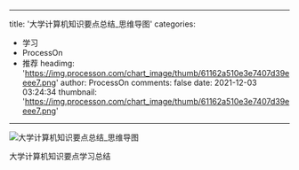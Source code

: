 
---
title: '大学计算机知识要点总结_思维导图'
categories: 
 - 学习
 - ProcessOn
 - 推荐
headimg: 'https://img.processon.com/chart_image/thumb/61162a510e3e7407d39eeee7.png'
author: ProcessOn
comments: false
date: 2021-12-03 03:24:34
thumbnail: 'https://img.processon.com/chart_image/thumb/61162a510e3e7407d39eeee7.png'
---

<div>   
<img class="thumb" alt="大学计算机知识要点总结_思维导图" src="https://img.processon.com/chart_image/thumb/61162a510e3e7407d39eeee7.png" referrerpolicy="no-referrer">
<p>大学计算机知识要点学习总结</p>  
</div>
            